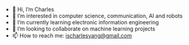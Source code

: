 - 👋 Hi, I’m Charles
- 👀 I’m interested in computer science, communication, AI and robots
- 🌱 I’m currently learning electronic information engineering
- 💞️ I’m looking to collaborate on machine learning projects
- 📫 How to reach me:       ischarlesyang@gmail.com

